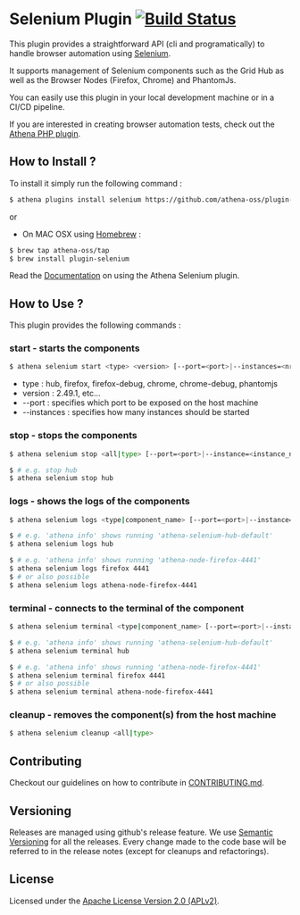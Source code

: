 # Selenium Plugin [![Build Status](https://travis-ci.org/athena-oss/plugin-selenium.svg?branch=master)](https://travis-ci.org/athena-oss/plugin-selenium)

This plugin provides a straightforward API (cli and programatically) to handle browser automation using [Selenium](http://www.seleniumhq.org/).

It supports management of Selenium components such as the Grid Hub as well as the Browser Nodes (Firefox, Chrome) and PhantomJs.

You can easily use this plugin in your local development machine or in a CI/CD pipeline.

If you are interested in creating browser automation tests, check out the [Athena PHP plugin](https://github.com/athena-oss/plugin-php).


## How to Install ?

To install it simply run the following command :

```bash
$ athena plugins install selenium https://github.com/athena-oss/plugin-selenium.git
```

or

* On MAC OSX using [Homebrew](http://brew.sh/) :
```bash
$ brew tap athena-oss/tap
$ brew install plugin-selenium
```

Read the [Documentation](http://athena-oss.github.io/plugin-selenium) on using the Athena Selenium plugin.

## How to Use ?

This plugin provides the following commands :

### start - starts the components

```bash
$ athena selenium start <type> <version> [--port=<port>|--instances=<nr_of_instances>] [<docker_options>...]
```
  * type : hub, firefox, firefox-debug, chrome, chrome-debug, phantomjs
  * version : 2.49.1, etc...
  * --port : specifies which port to be exposed on the host machine
  * --instances : specifies how many instances should be started

### stop - stops the components

```bash
$ athena selenium stop <all|type> [--port=<port>|--instance=<instance_nr>]

$ # e.g. stop hub
$ athena selenium stop hub
```

### logs - shows the logs of the components

```bash
$ athena selenium logs <type|component_name> [--port=<port>|--instance=<instance_nr>]

$ # e.g. 'athena info' shows running 'athena-selenium-hub-default'
$ athena selenium logs hub

$ # e.g. 'athena info' shows running 'athena-node-firefox-4441'
$ athena selenium logs firefox 4441
$ # or also possible
$ athena selenium logs athena-node-firefox-4441
```

### terminal - connects to the terminal of the component

```bash
$ athena selenium terminal <type|component_name> [--port=<port>|--instance=<instance_nr>]

$ # e.g. 'athena info' shows running 'athena-selenium-hub-default'
$ athena selenium terminal hub

$ # e.g. 'athena info' shows running 'athena-node-firefox-4441'
$ athena selenium terminal firefox 4441
$ # or also possible
$ athena selenium terminal athena-node-firefox-4441
```

### cleanup - removes the component(s) from the host machine

```bash
$ athena selenium cleanup <all|type>
```

## Contributing

Checkout our guidelines on how to contribute in [CONTRIBUTING.md](CONTRIBUTING.md).

## Versioning

Releases are managed using github's release feature. We use [Semantic Versioning](http://semver.org) for all
the releases. Every change made to the code base will be referred to in the release notes (except for
cleanups and refactorings).

## License

Licensed under the [Apache License Version 2.0 (APLv2)](LICENSE).
